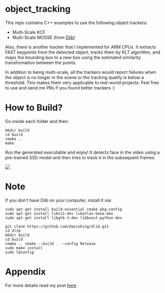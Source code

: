 # object_tracking
This repo contains C++ examples to use the following object trackers:
- Multi-Scale KCF 
- Multi-Scale MOSSE (from [Dlib](https://github.com/davisking/dlib))

Also, there is another tracker that I implemented for ARM CPUs. It extracts FAST keypoints from the detected object, tracks them by KLT algorithm, and maps the bounding box to a new box using the estimated similarity transformation between the points. 

In addition to being multi-scale, all the trackers would report failures when the object is no longer in the scene or the tracking quality is below a threshold. This makes them very applicable to real-world projects. Feel free to use and send me PRs if you found better trackers :)

# How to Build?
Go inside each folder and then:
```
mkdir build
cd build
cmake ..
make
```
Run the generated executable and enjoy! It detects face in the video using a pre-trained SSD model and then tries to track it in the subsequent frames. 

![](https://j.gifs.com/81G4Yr.gif)

# Note
If you don't have Dlib on your computer, install it via:
```
sudo apt-get install build-essential cmake pkg-config 
sudo apt-get install libx11-dev libatlas-base-dev 
sudo apt-get install libgtk-3-dev libboost-python-dev 

git clone https://github.com/davisking/dlib.git 
cd dlib 
mkdir build 
cd build 
cmake .. cmake --build . --config Release 
sudo make install 
sudo ldconfig
```

# Appendix
For more details read my post [here](http://imrid.net/?p=4441).
